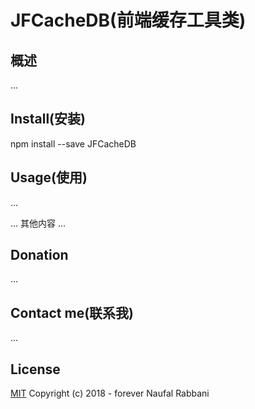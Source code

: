 # JFCacheDB(前端缓存工具类)

## 概述

...

## Install(安装)

npm install --save JFCacheDB

## Usage(使用)

...

... 其他内容 ...

## Donation

...

## Contact me(联系我)

...

## License

[MIT](http://opensource.org/licenses/MIT) Copyright (c) 2018 - forever Naufal Rabbani